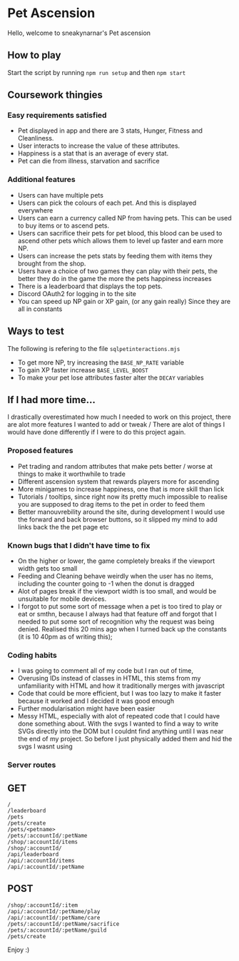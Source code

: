 
# Pet Ascension #

Hello, welcome to sneakynarnar's Pet ascension


## How to play ##

Start the script by running `npm run setup` and then `npm start`
## Coursework thingies ##

### Easy requirements satisfied ###
- Pet displayed in app and there are 3 stats, Hunger, Fitness and Cleanliness.
- User interacts to increase the value of these attributes.
- Happiness is a stat that is an average of every stat.
- Pet can die from illness, starvation and sacrifice

### Additional features ###
- Users can have multiple pets
- Users can pick the colours of each pet. And this is displayed everywhere
- Users can earn a currency called NP from having pets. This can be used to buy items or to ascend pets.
- Users can sacrifice their pets for pet blood, this blood can be used to ascend other pets which allows them to level up faster and earn more NP.
- Users can increase the pets stats by feeding them with items they brought from the shop.
- Users have a choice of two games they can play with their pets, the better they do in the game the more the pets happiness increases
- There is a leaderboard that displays the top pets.
- Discord OAuth2 for logging in to the site
- You can speed up NP gain or XP gain, (or any gain really) Since they are all in constants



## Ways to test ##
The following is refering to the file `sqlpetinteractions.mjs`
- To get more NP, try increasing the `BASE_NP_RATE` variable
- To gain XP faster increase `BASE_LEVEL_BOOST`
- To make your pet lose attributes faster alter the `DECAY` variables

## If I had more time... ## 
I drastically overestimated how much I needed to work on this project, there are alot more features I wanted to add or tweak / There are alot of things I would have done differently if I were to do this project again.
### Proposed features ###
- Pet trading and random attributes that make pets better / worse at things to make it worthwhile to trade
- Different ascension system that rewards players more for ascending
- More minigames to increase happiness, one that is more skill than lick
- Tutorials / tooltips, since right now its pretty much impossible to realise you are supposed to drag items to the pet in order to feed them
- Better manouvrebility around the site, during development I would use the forward and back browser buttons, so it slipped my mind to add links back the the pet page etc

### Known bugs that I didn't have time to fix ###

- On the higher or lower, the game completely breaks if the viewport width gets too small
- Feeding and Cleaning behave weirdly when the user has no items, including the counter going to -1 when the donut is dragged
- Alot of pages break if the viewport width is too small, and would be unsuitable for mobile devices.
- I forgot to put some sort of message when a pet is too tired to play or eat or smthn, because I always had that feature off and forgot that I needed to put some sort of recognition why the request was being denied. Realised this 20 mins ago when I turned back up the constants (it is 10 40pm as of writing this);

### Coding habits ###

- I was going to comment all of my code but I ran out of time,
- Overusing IDs instead of classes in HTML, this stems from my unfamiliarity with HTML and how it traditionally merges with javascript
- Code that could be more efficient, but I was too lazy to make it faster because it worked and I decided it was good enough
- Further modularisation might have been easier
- Messy HTML, especially with alot of repeated code that I could have done something about. With the svgs I wanted to find a way to write SVGs directly into the DOM but I couldnt find anything until I was near the end of my project. So before I just physically added them and hid the svgs I wasnt using



### Server routes ###
## GET ##
```
/
/leaderboard
/pets
/pets/create
/pets/<petname>
/pets/:accountId/:petName
/shop/:accountId/items
/shop/:accountId/
/api/leaderboard
/api/:accountId/items
/api/:accountId/:petName

```
## POST ##

```
/shop/:accountId/:item
/api/:accountId/:petName/play
/api/:accountId/:petName/care
/pets/:accountId/:petName/sacrifice
/pets/:accountId/:petName/guild
/pets/create
```
Enjoy :)
